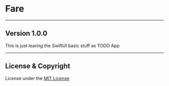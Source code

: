 # Fare
---
**Version 1.0.0**
---

This is just learing the SwiftUI basic stuff as TODO App










---
## License & Copyright

License under the [MIT License](LICENSE)
